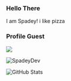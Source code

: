 ### Hello There

I am Spadey! i like pizza

### Profile Guest

![](https://komarev.com/ghpvc/?username=SpadeyDev&color=ff69b4)

<img src="https://count.getloli.com/get/@SpadeyDev?theme=rule34" alt="SpadeyDev" />

![GitHub Stats](https://github-readme-stats.vercel.app/api?username=SpadeyDev&theme=radical)


